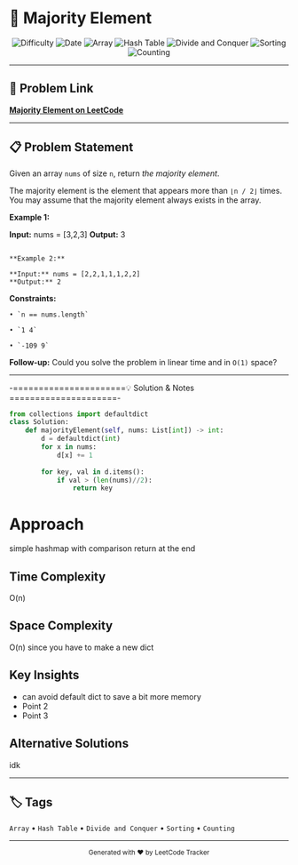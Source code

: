 # 📝 Majority Element

<div align="center">

![Difficulty](https://img.shields.io/badge/Difficulty-Easy-green)
![Date](https://img.shields.io/badge/Date-10--3--2025-blue)
![Array](https://img.shields.io/badge/Array-lightgrey)
![Hash Table](https://img.shields.io/badge/Hash%20Table-lightgrey)
![Divide and Conquer](https://img.shields.io/badge/Divide%20and%20Conquer-lightgrey)
![Sorting](https://img.shields.io/badge/Sorting-lightgrey)
![Counting](https://img.shields.io/badge/Counting-lightgrey)

</div>

---

## 🔗 Problem Link
**[Majority Element on LeetCode](https://leetcode.com/problems/majority-element)**

---

## 📋 Problem Statement

Given an array `nums` of size `n`, return *the majority element*.

The majority element is the element that appears more than `⌊n / 2⌋` times. You may assume that the majority element always exists in the array.

**Example 1:**

**Input:** nums = [3,2,3]
**Output:** 3

```

**Example 2:**

**Input:** nums = [2,2,1,1,1,2,2]
**Output:** 2

```

**Constraints:**

	• `n == nums.length`

	• `1 4`

	• `-109 9`

**Follow-up:** Could you solve the problem in linear time and in `O(1)` space?

---

-======================💡 Solution & Notes =====================-


```python
from collections import defaultdict
class Solution:
    def majorityElement(self, nums: List[int]) -> int:
        d = defaultdict(int)
        for x in nums:
            d[x] += 1
        
        for key, val in d.items():
            if val > (len(nums)//2):
                return key  
```
# Approach
simple hashmap with comparison return at the end
## Time Complexity
O(n)

## Space Complexity
O(n) since you have to make a new dict

## Key Insights
- can avoid default dict to save a bit more memory
- Point 2
- Point 3

## Alternative Solutions
idk


---

## 🏷️ Tags
`Array` • `Hash Table` • `Divide and Conquer` • `Sorting` • `Counting`

---

<div align="center">
  <sub>Generated with ❤️ by LeetCode Tracker</sub>
</div>